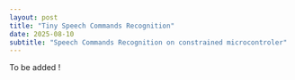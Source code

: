 ```yaml
---
layout: post
title: "Tiny Speech Commands Recognition"
date: 2025-08-10
subtitle: "Speech Commands Recognition on constrained microcontroler"
---
```


To be added !